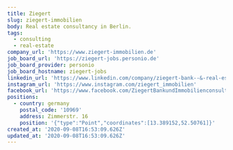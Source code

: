 ```yaml
---
title: Ziegert
slug: ziegert-immobilien
body: Real estate consultancy in Berlin.
tags:
  - consulting
  - real-estate
company_url: 'https://www.ziegert-immobilien.de'
job_board_url: 'https://ziegert-jobs.personio.de'
job_board_provider: personio
job_board_hostname: ziegert-jobs
linkedin_url: 'https://www.linkedin.com/company/ziegert-bank--&-real-estate-consulting-gmbh'
instagram_url: 'https://www.instagram.com/ziegert_immobilien'
facebook_url: 'https://www.facebook.com/ZiegertBankundImmobilienconsulting/'
positions:
  - country: germany
    postal_code: '10969'
    address: Zimmerstr. 16
    position: '{"type":"Point","coordinates":[13.389152,52.50761]}'
created_at: '2020-09-08T16:53:09.626Z'
updated_at: '2020-09-08T16:53:09.626Z'
---
```


